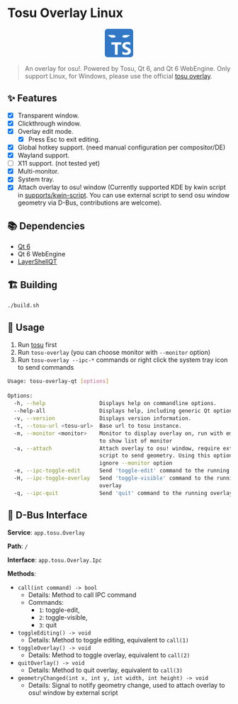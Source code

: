 # Tosu Overlay Linux

<p align="center">
  <img src="./src/logo.svg" width="64" height="64">
</p>

> An overlay for osu!. Powered by Tosu, Qt 6, and Qt 6 WebEngine.
> Only support Linux, for Windows, please use the official [tosu overlay](https://github.com/tosuapp/tosu).

## ✨ Features

- [x] Transparent window.
- [x] Clickthrough window.
- [x] Overlay edit mode.
  - [x] Press Esc to exit editing.
- [x] Global hotkey support. (need manual configuration per compositor/DE)
- [x] Wayland support.
- [ ] X11 support. (not tested yet)
- [x] Multi-monitor.
- [x] System tray.
- [x] Attach overlay to osu! window (Currently supported KDE by kwin script in [supports/kwin-script](supports/kwin-script). You can use external script to send osu window geometry via D-Bus, contributions are welcome).

## 📚 Dependencies

- [Qt 6](https://www.qt.io/product/qt6)
- Qt 6 WebEngine
- [LayerShellQT](https://github.com/KDE/layer-shell-qt)

## 🏗️ Building

```sh
./build.sh
```

## 📜 Usage

1. Run [tosu](https://tosu.app) first
2. Run `tosu-overlay` (you can choose monitor with `--monitor` option)
3. Run `tosu-overlay --ipc-*` commands or right click the system tray icon to send commands

```sh
Usage: tosu-overlay-qt [options]

Options:
  -h, --help                 Displays help on commandline options.
  --help-all                 Displays help, including generic Qt options.
  -v, --version              Displays version information.
  -t, --tosu-url <tosu-url>  Base url to tosu instance.
  -m, --monitor <monitor>    Monitor to display overlay on, run with empty flag
                             to show list of monitor
  -a, --attach               Attach overlay to osu! window, require external
                             script to send geometry. Using this option will
                             ignore --monitor option
  -e, --ipc-toggle-edit      Send 'toggle-edit' command to the running overlay
  -H, --ipc-toggle-overlay   Send 'toggle-visible' command to the running
                             overlay
  -q, --ipc-quit             Send 'quit' command to the running overlay
```

## 🚌 D-Bus Interface

**Service**: `app.tosu.Overlay`

**Path**: `/`

**Interface**: `app.tosu.Overlay.Ipc`

**Methods**:
- `call(int command) -> bool`
  - Details: Method to call IPC command 
  - Commands: 
    - `1`: toggle-edit, 
    - `2`: toggle-visible, 
    - `3`: quit
- `toggleEditing() -> void`
  - Details: Method to toggle editing, equivalent to `call(1)`
- `toggleOverlay() -> void`
  - Details: Method to toggle overlay, equivalent to `call(2)`
- `quitOverlay() -> void`
  - Details: Method to quit overlay, equivalent to `call(3)`
- `geometryChanged(int x, int y, int width, int height) -> void`
  - Details: Signal to notify geometry change, used to attach overlay to osu! window by external script